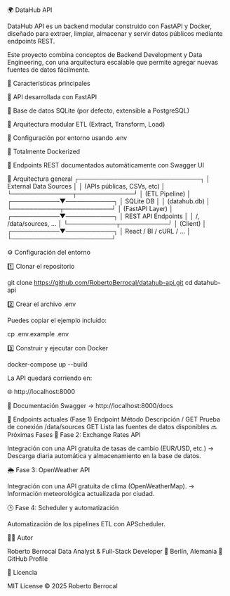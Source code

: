 🌍 DataHub API

DataHub API es un backend modular construido con FastAPI y Docker, diseñado para extraer, limpiar, almacenar y servir datos públicos mediante endpoints REST.

Este proyecto combina conceptos de Backend Development y Data Engineering, con una arquitectura escalable que permite agregar nuevas fuentes de datos fácilmente.

🚀 Características principales

🔹 API desarrollada con FastAPI

🔹 Base de datos SQLite (por defecto, extensible a PostgreSQL)

🔹 Arquitectura modular ETL (Extract, Transform, Load)

🔹 Configuración por entorno usando .env

🔹 Totalmente Dockerized

🔹 Endpoints REST documentados automáticamente con Swagger UI

🧱 Arquitectura general
                ┌────────────────────────────┐
                │  External Data Sources     │
                │ (APIs públicas, CSVs, etc) │
                └──────────────┬─────────────┘
                               │
                      (ETL Pipeline)
                               │
                   ┌───────────▼───────────┐
                   │      SQLite DB        │
                   │   (datahub.db)        │
                   └───────────┬───────────┘
                               │
                        (FastAPI Layer)
                               │
                   ┌───────────▼───────────┐
                   │   REST API Endpoints  │
                   │  /, /data/sources, …  │
                   └───────────┬───────────┘
                               │
                           (Client)
                               │
                   ┌───────────▼───────────┐
                   │ React / BI / cURL / … │
                   └───────────────────────┘

⚙️ Configuración del entorno

1️⃣ Clonar el repositorio

git clone https://github.com/RobertoBerrocal/datahub-api.git
cd datahub-api


2️⃣ Crear el archivo .env

Puedes copiar el ejemplo incluido:

cp .env.example .env


3️⃣ Construir y ejecutar con Docker

docker-compose up --build


La API quedará corriendo en:

🌐 http://localhost:8000

📘 Documentación Swagger → http://localhost:8000/docs

🧩 Endpoints actuales (Fase 1)
Endpoint	Método	Descripción
/	GET	Prueba de conexión
/data/sources	GET	Lista las fuentes de datos disponibles
🔜 Próximas Fases
💱 Fase 2: Exchange Rates API

Integración con una API gratuita de tasas de cambio (EUR/USD, etc.)
→ Descarga diaria automática y almacenamiento en la base de datos.

🌦️ Fase 3: OpenWeather API

Integración con una API gratuita de clima (OpenWeatherMap).
→ Información meteorológica actualizada por ciudad.

🕒 Fase 4: Scheduler y automatización

Automatización de los pipelines ETL con APScheduler.

🧑‍💻 Autor

Roberto Berrocal
Data Analyst & Full-Stack Developer
📍 Berlín, Alemania
🔗 GitHub Profile

📜 Licencia

MIT License © 2025 Roberto Berrocal